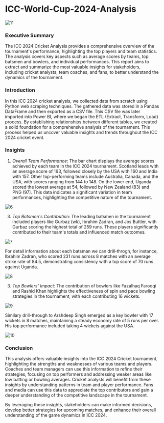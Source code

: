 # ICC-World-Cup-2024-Analysis

![11](https://github.com/user-attachments/assets/0302e742-7773-4c5b-b5cf-62e309e6dbcc)

### Executive Summary
The ICC 2024 Cricket Analysis provides a comprehensive overview of the tournament's performance, highlighting the top players and team statistics. The analysis covers key aspects such as average scores by teams, top batsmen and bowlers, and individual performances. This report aims to extract and summarize the most valuable insights for stakeholders, including cricket analysts, team coaches, and fans, to better understand the dynamics of the tournament.

### Introduction
In this ICC 2024 cricket analysis, we collected data from scratch using Python web scraping techniques. The gathered data was stored in a Pandas DataFrame and then exported as a CSV file. This CSV file was later imported into Power BI, where we began the ETL (Extract, Transform, Load) process. By establishing relationships between different tables, we created a solid foundation for a comprehensive analysis of the tournament. This process helped us uncover valuable insights and trends throughout the ICC 2024 cricket event.

### Insights
1. *Overall Team Performance*: The bar chart displays the average scores achieved by each team in the ICC 2024 tournament. Scotland leads with an average score of 163, followed closely by the USA with 160 and India with 157. Other top-performing teams include Australia, Canada, and the USA, with scores ranging from 144 to 148. On the lower end, Uganda scored the lowest average at 54, followed by New Zealand (83) and PNG (97). This data indicates a significant variation in team performances, highlighting the competitive nature of the tournament.

![6](https://github.com/user-attachments/assets/93083a75-edf0-4fa7-a45d-6e7d533ccb2a)

3. *Top Batsmen's Contribution*: The leading batsmen in the tournament included players like Gurbaz (wk), Ibrahim Zadran, and Jos Buttler, with Gurbaz scoring the highest total of 259 runs. These players significantly contributed to their team's totals and influenced match outcomes.

![7](https://github.com/user-attachments/assets/8470f5ce-922d-4e33-b730-65dfcd70b1c2)

For detail information about each batsman we can drill-throgh, for instance, Ibrahim Zadran, who scored 231 runs across 8 matches with an average strike rate of 84.5, demonstrating consistency with a top score of 70 runs against Uganda.

![8](https://github.com/user-attachments/assets/abe33e14-a25b-4a83-99f6-307370a87ea2)

3. *Top Bowlers' Impact*: The contribution of bowlers like Fazalhaq Farooqi and Rashid Khan highlights the effectiveness of spin and pace bowling strategies in the tournament, with each contributing 16 wickets.

![9](https://github.com/user-attachments/assets/4a8e2852-3b50-4351-901f-d77611a9afda)

Similary drill-through to Arshdeep Singh emerged as a key bowler with 17 wickets in 8 matches, maintaining a steady economy rate of 5 runs per over. His top performance included taking 4 wickets against the USA.

![10](https://github.com/user-attachments/assets/93b35298-2771-4a72-885f-ec9df36bfdd2)

### Conclusion
This analysis offers valuable insights into the ICC 2024 Cricket tournament, highlighting the strengths and weaknesses of various teams and players. Coaches and team managers can use this information to refine their strategies, focusing on top performers and addressing weaker areas like low batting or bowling averages. Cricket analysts will benefit from these insights by understanding patterns in team and player performance. Fans and media can use this data to appreciate the top contributors and gain a deeper understanding of the competitive landscape in the tournament.

By leveraging these insights, stakeholders can make informed decisions, develop better strategies for upcoming matches, and enhance their overall understanding of the game dynamics in ICC 2024.
